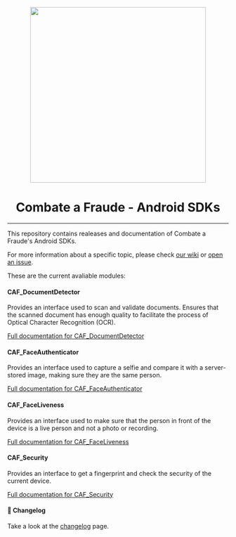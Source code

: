 <div align="center">
  
  [<img width="400px" src="https://github.com/combateafraude/android-sdk/blob/master/resources/logo_black.png?raw=true">](https://combateafraude.com)

  # Combate a Fraude - Android SDKs
</div>

<hr>

This repository contains realeases and documentation of Combate a Fraude's Android SDKs.

For more information about a specific topic, please check [our wiki](https://github.com/combateafraude/android-sdk/wiki) or [open an issue](https://github.com/combateafraude/android-sdk/issues).

These are the current avaliable modules:

#### CAF_DocumentDetector

Provides an interface used to scan and validate documents. Ensures that the scanned document has enough quality to facilitate the process of Optical Character Recognition (OCR).

[Full documentation for CAF_DocumentDetector](https://github.com/combateafraude/android-sdk/wiki/CAF_DocumentDetector)

#### CAF_FaceAuthenticator

Provides an interface used to capture a selfie and compare it with a server-stored image, making sure they are the same person.

[Full documentation for CAF_FaceAuthenticator](https://github.com/combateafraude/android-sdk/wiki/CAF_FaceAuthenticator)

#### CAF_FaceLiveness

Provides an interface used to make sure that the person in front of the device is a live person and not a photo or recording.

[Full documentation for CAF_FaceLiveness](https://github.com/combateafraude/android-sdk/wiki/CAF_FaceLiveness)

#### CAF_Security

Provides an interface to get a fingerprint and check the security of the current device.

[Full documentation for CAF_Security](https://github.com/combateafraude/android-sdk/wiki/CAF_Security)


#### :bookmark_tabs: Changelog

Take a look at the [changelog](https://github.com/combateafraude/android-sdk/wiki/Changelog) page.
